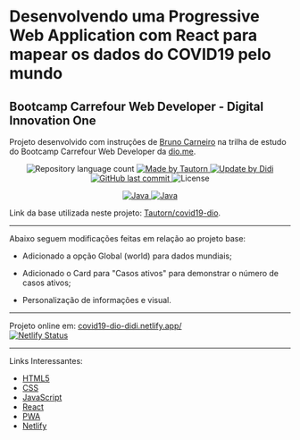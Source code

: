 # Desenvolvendo uma Progressive Web Application com React para mapear os dados do COVID19 pelo mundo

## Bootcamp Carrefour Web Developer - Digital Innovation One

Projeto desenvolvido com instruções de [Bruno Carneiro] na trilha de estudo do Bootcamp Carrefour Web Developer da [dio.me].

<p align="center">
	<img alt="Repository language count" src="https://img.shields.io/github/languages/count/didifive/covid19-dio">
	<a href="https://tautorn.com.br/">
		<img alt="Made by Tautorn" src="https://img.shields.io/badge/made%20by-Tautorn-blue">
	</a>
	<a href="https://www.linkedin.com/in/luis-carlos-zancanela/">
		<img alt="Update by Didi" src="https://img.shields.io/badge/update%20by-Didi-green">
	</a>
	<a href="https://github.com/didifive/covid19-dio/commits/master">
		<img alt="GitHub last commit" src="https://img.shields.io/github/last-commit/didifive/covid19-dio?color=blue">
	</a>
	<img alt="License" src="https://img.shields.io/badge/license-MIT-brightgreen?color=blue">
</p>

<p align="center">
  <a href="https://pt-br.reactjs.org/">
	  <img alt="Java" src="https://img.shields.io/static/v1?color=blue&label=Dev&message=React&style=for-the-badge&logo=React">
	</a>
	<a href="https://developer.mozilla.org/pt-BR/docs/Web/JavaScript/Guide/Introduction">
	  <img alt="Java" src="https://img.shields.io/static/v1?color=yellow&label=Dev&message=JavaScript&style=for-the-badge&logo=Javascript">
	</a>
</p>

Link da base utilizada neste projeto: [Tautorn/covid19-dio].

---

Abaixo seguem modificações feitas em relação ao projeto base:

* Adicionado a opção Global (world) para dados mundiais;

* Adicionado o Card para "Casos ativos" para demonstrar o número de casos ativos;

* Personalização de informações e visual.

---

Projeto online em: [covid19-dio-didi.netlify.app/](https://covid19-dio-didi.netlify.app/)  
[![Netlify Status](https://api.netlify.com/api/v1/badges/5f430aec-e824-4b7b-9b24-e8f158e29da0/deploy-status)](https://app.netlify.com/sites/covid19-dio-didi/deploys)

---

Links Interessantes:

* [HTML5]
* [CSS]
* [JavaScript]
* [React]
* [PWA]
* [Netlify]

[dio.me]: https://dio.me/
[Bruno Carneiro]: https://tautorn.com.br/
[Tautorn/covid19-dio]: https://github.com/Tautorn/covid19-dio
[didifive/covid19-dio]: https://github.com/didifive/covid19-dio
[HTML5]: https://www.w3schools.com/html/
[CSS]: https://www.w3schools.com/css/
[JavaScript]: https://developer.mozilla.org/pt-BR/docs/Web/JavaScript/Guide/Introduction
[Netlify]: https://www.netlify.com/
[React]: https://pt-br.reactjs.org/
[PWA]: https://blog.rocketseat.com.br/pwa-o-que-e-quando-utilizar/